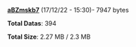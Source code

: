 [**aBZmskb7**](/data/aBZmskb7.txt) (17/12/22 - 15:30)- 7947 bytes

**Total Datas**: 394

**Total Size**: 2.27 MB / 2.3 MB